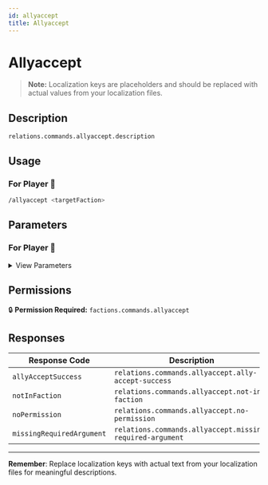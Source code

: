 ```yaml
---
id: allyaccept
title: Allyaccept
---
```


# Allyaccept

> **Note:** Localization keys are placeholders and should be replaced with actual values from your localization files.

## Description

`relations.commands.allyaccept.description`

## Usage

### For Player 👤

```bash
/allyaccept <targetFaction>
```

## Parameters

### For Player 👤

<details>
<summary>View Parameters</summary>

| Parameter | Type | Required | Description |
|-----------|------|----------|-------------|
| targetFaction | Faction | Yes | `relations.commands.allyaccept.arguments.targetFaction.description` |

</details>

## Permissions

🔒 **Permission Required:** `factions.commands.allyaccept`

## Responses

| Response Code             | Description                                         |
|---------------------------|-----------------------------------------------------|
| `allyAcceptSuccess` | `relations.commands.allyaccept.ally-accept-success` |
| `notInFaction` | `relations.commands.allyaccept.not-in-faction` |
| `noPermission` | `relations.commands.allyaccept.no-permission` |
| `missingRequiredArgument` | `relations.commands.allyaccept.missing-required-argument` |

---
**Remember**: Replace localization keys with actual text from your localization files for meaningful descriptions.
